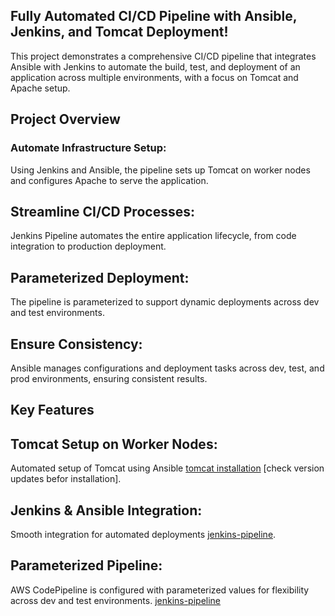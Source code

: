 ## Fully Automated CI/CD Pipeline with Ansible, Jenkins, and Tomcat Deployment!
This project demonstrates a comprehensive CI/CD pipeline that integrates Ansible with Jenkins to automate the build, test, and deployment of an application across multiple environments, with a focus on Tomcat and Apache setup.

## Project Overview
### Automate Infrastructure Setup:
Using Jenkins and Ansible, the pipeline sets up Tomcat on worker nodes and configures Apache to serve the application.

## Streamline CI/CD Processes:
Jenkins Pipeline automates the entire application lifecycle, from code integration to production deployment.

## Parameterized Deployment:
The pipeline is parameterized to support dynamic deployments across dev and test environments.

## Ensure Consistency:
Ansible manages configurations and deployment tasks across dev, test, and prod environments, ensuring consistent results.

## Key Features
## Tomcat Setup on Worker Nodes:
Automated setup of Tomcat using Ansible [tomcat installation](https://github.com/MASTHAN55/all-setup/blob/main/tomcat.sh) [check version updates befor installation].

## Jenkins & Ansible Integration:
Smooth integration for automated deployments [jenkins-pipeline](https://github.com/MASTHAN55/project-3/blob/main/pipeline).
## Parameterized Pipeline:
AWS CodePipeline is configured with parameterized values for flexibility across dev and test environments. [jenkins-pipeline](https://github.com/MASTHAN55/project-3/blob/main/pipeline)
